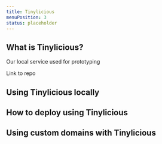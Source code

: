 ```yaml
---
title: Tinylicious
menuPosition: 3
status: placeholder
---
```


## What is Tinylicious?

Our local service used for prototyping

Link to repo

## Using Tinylicious locally

## How to deploy using Tinylicious

## Using custom domains with Tinylicious
